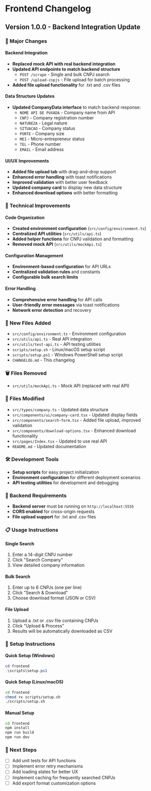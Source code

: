 # Frontend Changelog

## Version 1.0.0 - Backend Integration Update

### 🚀 Major Changes

#### Backend Integration
- **Replaced mock API with real backend integration**
- **Updated API endpoints to match backend structure**
  - `POST /scrape` - Single and bulk CNPJ search
  - `POST /upload-cnpjs` - File upload for batch processing
- **Added file upload functionality** for .txt and .csv files

#### Data Structure Updates
- **Updated CompanyData interface** to match backend response:
  - `NOME API DE PUXADA` - Company name from API
  - `CNPJ` - Company registration number
  - `NATUREZA` - Legal nature
  - `SITUACAO` - Company status
  - `PORTE` - Company size
  - `MEI` - Micro-entrepreneur status
  - `TEL` - Phone number
  - `EMAIL` - Email address

#### UI/UX Improvements
- **Added file upload tab** with drag-and-drop support
- **Enhanced error handling** with toast notifications
- **Improved validation** with better user feedback
- **Updated company card** to display new data structure
- **Enhanced download options** with better formatting

### 🔧 Technical Improvements

#### Code Organization
- **Created environment configuration** (`src/config/environment.ts`)
- **Centralized API utilities** (`src/utils/api.ts`)
- **Added helper functions** for CNPJ validation and formatting
- **Removed mock API** (`src/utils/mockApi.ts`)

#### Configuration Management
- **Environment-based configuration** for API URLs
- **Centralized validation rules** and constants
- **Configurable bulk search limits**

#### Error Handling
- **Comprehensive error handling** for API calls
- **User-friendly error messages** via toast notifications
- **Network error detection** and recovery

### 📁 New Files Added
- `src/config/environment.ts` - Environment configuration
- `src/utils/api.ts` - Real API integration
- `src/utils/test-api.ts` - API testing utilities
- `scripts/setup.sh` - Linux/macOS setup script
- `scripts/setup.ps1` - Windows PowerShell setup script
- `CHANGELOG.md` - This changelog

### 🗑️ Files Removed
- `src/utils/mockApi.ts` - Mock API (replaced with real API)

### 🔄 Files Modified
- `src/types/company.ts` - Updated data structure
- `src/components/ui/company-card.tsx` - Updated display fields
- `src/components/search-form.tsx` - Added file upload, improved validation
- `src/components/download-options.tsx` - Enhanced download functionality
- `src/pages/Index.tsx` - Updated to use real API
- `README.md` - Updated documentation

### 🛠️ Development Tools
- **Setup scripts** for easy project initialization
- **Environment configuration** for different deployment scenarios
- **API testing utilities** for development and debugging

### 🚦 Backend Requirements
- **Backend server** must be running on `http://localhost:5555`
- **CORS enabled** for cross-origin requests
- **File upload support** for .txt and .csv files

### 📋 Usage Instructions

#### Single Search
1. Enter a 14-digit CNPJ number
2. Click "Search Company"
3. View detailed company information

#### Bulk Search
1. Enter up to 6 CNPJs (one per line)
2. Click "Search & Download"
3. Choose download format (JSON or CSV)

#### File Upload
1. Upload a .txt or .csv file containing CNPJs
2. Click "Upload & Process"
3. Results will be automatically downloaded as CSV

### 🔧 Setup Instructions

#### Quick Setup (Windows)
```powershell
cd frontend
.\scripts\setup.ps1
```

#### Quick Setup (Linux/macOS)
```bash
cd frontend
chmod +x scripts/setup.sh
./scripts/setup.sh
```

#### Manual Setup
```bash
cd frontend
npm install
npm run build
npm run dev
```

### 🎯 Next Steps
- [ ] Add unit tests for API functions
- [ ] Implement error retry mechanisms
- [ ] Add loading states for better UX
- [ ] Implement caching for frequently searched CNPJs
- [ ] Add export format customization options 